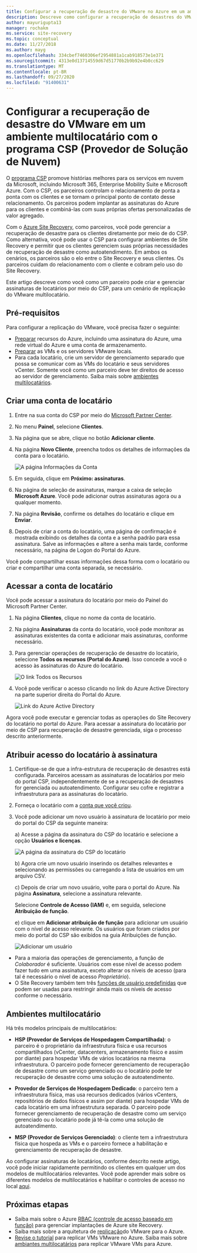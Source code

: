 ```yaml
---
title: Configurar a recuperação de desastre do VMware no Azure em um ambiente multilocatário usando o Site Recovery e o programa CSP (Provedor de Solução de Nuvem) | Microsoft Docs
description: Descreve como configurar a recuperação de desastres do VMware em um ambiente multilocatário com o Azure Site Recovery.
author: mayurigupta13
manager: rochakm
ms.service: site-recovery
ms.topic: conceptual
ms.date: 11/27/2018
ms.author: mayg
ms.openlocfilehash: 334cbef7460306ef2954881a1cab918573e1e371
ms.sourcegitcommit: 4313e0d13714559d67d51770b2b9b92e4b0cc629
ms.translationtype: MT
ms.contentlocale: pt-BR
ms.lasthandoff: 09/27/2020
ms.locfileid: "91400631"
---
```

# <a name="set-up-vmware-disaster-recovery-in-a-multi-tenancy-environment-with-the-cloud-solution-provider-csp-program"></a>Configurar a recuperação de desastre do VMware em um ambiente multilocatário com o programa CSP (Provedor de Solução de Nuvem)

O [programa CSP](https://partner.microsoft.com/cloud-solution-provider) promove histórias melhores para os serviços em nuvem da Microsoft, incluindo Microsoft 365, Enterprise Mobility Suite e Microsoft Azure. Com o CSP, os parceiros controlam o relacionamento de ponta a ponta com os clientes e se tornam o principal ponto de contato desse relacionamento. Os parceiros podem implantar as assinaturas do Azure para os clientes e combiná-las com suas próprias ofertas personalizadas de valor agregado.

Com o [Azure Site Recovery](site-recovery-overview.md), como parceiros, você pode gerenciar a recuperação de desastre para os clientes diretamente por meio de do CSP. Como alternativa, você pode usar o CSP para configurar ambientes de Site Recovery e permitir que os clientes gerenciem suas próprias necessidades de recuperação de desastre como autoatendimento. Em ambos os cenários, os parceiros são o elo entre o Site Recovery e seus clientes. Os parceiros cuidam do relacionamento com o cliente e cobram pelo uso do Site Recovery.

Este artigo descreve como você como um parceiro pode criar e gerenciar assinaturas de locatários por meio do CSP, para um cenário de replicação do VMware multilocatário.

## <a name="prerequisites"></a>Pré-requisitos

Para configurar a replicação do VMware, você precisa fazer o seguinte:

- [Preparar](tutorial-prepare-azure.md) recursos do Azure, incluindo uma assinatura do Azure, uma rede virtual do Azure e uma conta de armazenamento.
- [Preparar](vmware-azure-tutorial-prepare-on-premises.md) as VMs e os servidores VMware locais.
- Para cada locatário, crie um servidor de gerenciamento separado que possa se comunicar com as VMs do locatário e seus servidores vCenter. Somente você como um parceiro deve ter direitos de acesso ao servidor de gerenciamento. Saiba mais sobre [ambientes multilocatários](vmware-azure-multi-tenant-overview.md).

## <a name="create-a-tenant-account"></a>Criar uma conta de locatário

1. Entre na sua conta do CSP por meio do [Microsoft Partner Center](https://partnercenter.microsoft.com/).
2. No menu **Painel**, selecione **Clientes**.
3. Na página que se abre, clique no botão **Adicionar cliente**.
4. Na página **Novo Cliente**, preencha todos os detalhes de informações da conta para o locatário.

    ![A página Informações da Conta](./media/vmware-azure-multi-tenant-csp-disaster-recovery/customer-add-filled.png)

5. Em seguida, clique em **Próximo: assinaturas**.
6. Na página de seleção de assinaturas, marque a caixa de seleção **Microsoft Azure**. Você pode adicionar outras assinaturas agora ou a qualquer momento.
7. Na página **Revisão**, confirme os detalhes do locatário e clique em **Enviar**.
8. Depois de criar a conta do locatário, uma página de confirmação é mostrada exibindo os detalhes da conta e a senha padrão para essa assinatura. Salve as informações e altere a senha mais tarde, conforme necessário, na página de Logon do Portal do Azure.

Você pode compartilhar essas informações dessa forma com o locatário ou criar e compartilhar uma conta separada, se necessário.

## <a name="access-the-tenant-account"></a>Acessar a conta de locatário

Você pode acessar a assinatura do locatário por meio do Painel do Microsoft Partner Center.

1. Na página **Clientes**, clique no nome da conta de locatário.
2. Na página **Assinaturas** da conta do locatário, você pode monitorar as assinaturas existentes da conta e adicionar mais assinaturas, conforme necessário.
3. Para gerenciar operações de recuperação de desastre do locatário, selecione **Todos os recursos (Portal do Azure)**. Isso concede a você o acesso às assinaturas do Azure do locatário.

    ![O link Todos os Recursos](./media/vmware-azure-multi-tenant-csp-disaster-recovery/all-resources-select.png)  

4. Você pode verificar o acesso clicando no link do Azure Active Directory na parte superior direita do Portal do Azure.

    ![Link do Azure Active Directory](./media/vmware-azure-multi-tenant-csp-disaster-recovery/aad-admin-display.png)

Agora você pode executar e gerenciar todas as operações do Site Recovery do locatário no portal do Azure. Para acessar a assinatura do locatário por meio de CSP para recuperação de desastre gerenciada, siga o processo descrito anteriormente.

## <a name="assign-tenant-access-to-the-subscription"></a>Atribuir acesso do locatário à assinatura

1. Certifique-se de que a infra-estrutura de recuperação de desastres está configurada. Parceiros acessam as assinaturas de locatários por meio do portal CSP, independentemente de se a recuperação de desastres for gerenciada ou autoatendimento. Configurar seu cofre e registrar a infraestrutura para as assinaturas do locatário.
2. Forneça o locatário com a [conta que você criou](#create-a-tenant-account).
3. Você pode adicionar um novo usuário à assinatura de locatário por meio do portal do CSP da seguinte maneira:

    a) Acesse a página da assinatura do CSP do locatário e selecione a opção **Usuários e licenças**.

      ![A página da assinatura do CSP do locatário](./media/vmware-azure-multi-tenant-csp-disaster-recovery/users-and-licences.png)

    b) Agora crie um novo usuário inserindo os detalhes relevantes e selecionando as permissões ou carregando a lista de usuários em um arquivo CSV.
    
    c) Depois de criar um novo usuário, volte para o portal do Azure. Na página **Assinatura**, selecione a assinatura relevante.

    Selecione **Controle de Acesso (IAM)** e, em seguida, selecione **Atribuição de função**.

    e) clique em **Adicionar atribuição de função** para adicionar um usuário com o nível de acesso relevante. Os usuários que foram criados por meio do portal do CSP são exibidos na guia Atribuições de função.

      ![Adicionar um usuário](./media/vmware-azure-multi-tenant-csp-disaster-recovery/add-user-subscription.png)

- Para a maioria das operações de gerenciamento, a função de *Colaborador* é suficiente. Usuários com esse nível de acesso podem fazer tudo em uma assinatura, exceto alterar os níveis de acesso (para tal é necessário o nível de acesso *Proprietário*).
- O Site Recovery também tem três [funções de usuário predefinidas](site-recovery-role-based-linked-access-control.md) que podem ser usadas para restringir ainda mais os níveis de acesso conforme o necessário.

## <a name="multi-tenant-environments"></a>Ambientes multilocatário

Há três modelos principais de multilocatários:

* **HSP (Provedor de Serviços de Hospedagem Compartilhada)**: o parceiro é o proprietário da infraestrutura física e usa recursos compartilhados (vCenter, datacenters, armazenamento físico e assim por diante) para hospedar VMs de vários locatários na mesma infraestrutura. O parceiro pode fornecer gerenciamento de recuperação de desastre como um serviço gerenciado ou o locatário pode ter recuperação de desastre como uma solução de autoatendimento.

* **Provedor de Serviços de Hospedagem Dedicado**: o parceiro tem a infraestrutura física, mas usa recursos dedicados (vários vCenters, repositórios de dados físicos e assim por diante) para hospedar VMs de cada locatário em uma infraestrutura separada. O parceiro pode fornecer gerenciamento de recuperação de desastre como um serviço gerenciado ou o locatário pode já tê-la como uma solução de autoatendimento.

* **MSP (Provedor de Serviços Gerenciado)**: o cliente tem a infraestrutura física que hospeda as VMs e o parceiro fornece a habilitação e gerenciamento de recuperação de desastre.

Ao configurar assinaturas de locatários, conforme descrito neste artigo, você pode iniciar rapidamente permitindo os clientes em qualquer um dos modelos de multilocatários relevantes. Você pode aprender mais sobre os diferentes modelos de multilocatários e habilitar o controles de acesso no local [aqui](vmware-azure-multi-tenant-overview.md).

## <a name="next-steps"></a>Próximas etapas
- Saiba mais sobre o Azure [RBAC (controle de acesso baseado em função)](site-recovery-role-based-linked-access-control.md) para gerenciar implantações de Azure site Recovery.
- Saiba mais sobre a arquitetura de [replicação](vmware-azure-architecture.md)do VMware para o Azure.
- [Revise o tutorial](vmware-azure-tutorial.md) para replicar VMs VMware no Azure.
Saiba mais sobre [ambiantes multilocatários](vmware-azure-multi-tenant-overview.md) para replicar VMware VMs para Azure.
